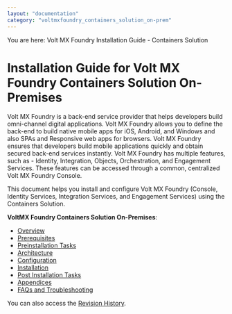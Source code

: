 ```yaml
---
layout: "documentation"
category: "voltmxfoundry_containers_solution_on-prem"
---
```

                           

You are here: Volt MX Foundry Installation Guide - Containers Solution

Installation Guide for Volt MX Foundry Containers Solution On-Premises
=====================================================================

Volt MX  Foundry is a back-end service provider that helps developers build omni-channel digital applications. Volt MX Foundry allows you to define the back-end to build native mobile apps for iOS, Android, and Windows and also SPAs and Responsive web apps for browsers. Volt MX Foundry ensures that developers build mobile applications quickly and obtain secured back-end services instantly. Volt MX Foundry has multiple features, such as - Identity, Integration, Objects, Orchestration, and Engagement Services. These features can be accessed through a common, centralized Volt MX Foundry Console.

This document helps you install and configure Volt MX Foundry (Console, Identity Services, Integration Services, and Engagement Services) using the Containers Solution.

**VoltMX Foundry Containers Solution On-Premises**:

*   [Overview](VoltMX_Foundry_Containers_Solution_On-Prem.html#overview)
*   [Prerequisites](VoltMX_Foundry_Containers_Solution_On-Prem.html#prerequisites)
*   [Preinstallation Tasks](VoltMX_Foundry_Containers_Solution_On-Prem.html#preinstallation-tasks)
*   [Architecture](VoltMX_Foundry_Containers_Solution_On-Prem.html#architecture)
*   [Configuration](VoltMX_Foundry_Containers_Solution_On-Prem.html#configuration)
*   [Installation](VoltMX_Foundry_Containers_Solution_On-Prem.html#installation)
*   [Post Installation Tasks](Containers_Solution_PostInstallation.html)
*   [Appendices](Containers_Solution_Appendices.html)
*   [FAQs and Troubleshooting](Containers_Solution_FAQs_and_Troubleshooting.html#faqs-and-troubleshooting)

You can also access the [Revision History](VoltMX_Foundry_Containers_Solution_On-Premises_Install_Guide.html).
